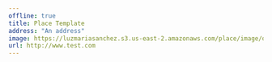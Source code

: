 ```yaml
---
offline: true
title: Place Template
address: "An address"
image: https://luzmariasanchez.s3.us-east-2.amazonaws.com/place/image/original/muca_roma.jpeg
url: http://www.test.com
---
```


